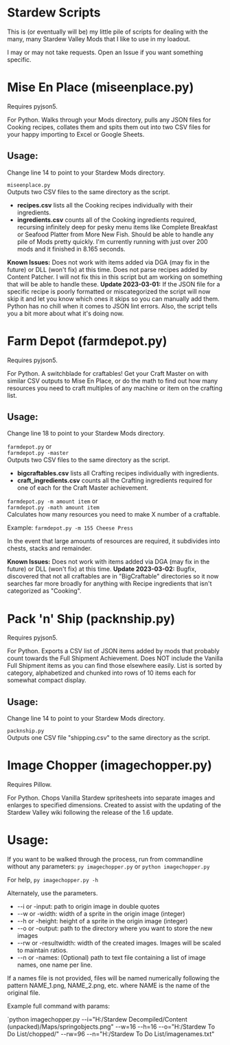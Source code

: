 # Stardew Scripts
This is (or eventually will be) my little pile of scripts for dealing with the many, many Stardew Valley Mods that I like to use in my loadout.

I may or may not take requests. Open an Issue if you want something specific.

# Mise En Place (miseenplace.py)

Requires pyjson5.

For Python. Walks through your Mods directory, pulls any JSON files for Cooking recipes, collates them and spits them out into two CSV files for your happy importing to Excel or Google Sheets.

## Usage:

Change line 14 to point to your Stardew Mods directory.

`miseenplace.py`  
Outputs two CSV files to the same directory as the script.

* **recipes.csv** lists all the Cooking recipes individually with their ingredients. 
* **ingredients.csv** counts all of the Cooking ingredients required, recursing infinitely deep for pesky menu items like Complete Breakfast or Seafood Platter from More New Fish. Should be able to handle any pile of Mods pretty quickly. I'm currently running with just over 200 mods and it finished in 8.165 seconds.

**Known Issues:** Does not work with items added via DGA (may fix in the future) or DLL (won't fix) at this time. Does not parse recipes added by Content Patcher. I will not fix this in this script but am working on something that will be able to handle these.
**Update 2023-03-01:** If the JSON file for a specific recipe is poorly formatted or miscategorized the script will now skip it and let you know which ones it skips so you can manually add them. Python has no chill when it comes to JSON lint errors. Also, the script tells you a bit more about what it's doing now.

# Farm Depot (farmdepot.py)

Requires pyjson5.

For Python. A switchblade for craftables! Get your Craft Master on with similar CSV outputs to Mise En Place, or do the math to find out how many resources you need to craft multiples of any machine or item on the crafting list.

## Usage: 

Change line 18 to point to your Stardew Mods directory.

`farmdepot.py` or  
`farmdepot.py -master`  
Outputs two CSV files to the same directory as the script. 

* **bigcraftables.csv** lists all Crafting recipes individually with ingredients.
* **craft_ingredients.csv** counts all the Crafting ingredients required for one of each for the Craft Master achievement.

`farmdepot.py -m amount item` or  
`farmdepot.py -math amount item`  
Calculates how many resources you need to make X number of a craftable.

Example: `farmdepot.py -m 155 Cheese Press`

In the event that large amounts of resources are required, it subdivides into chests, stacks and remainder.

**Known Issues:** Does not work with items added via DGA (may fix in the future) or DLL (won't fix) at this time.
**Update 2023-03-02:** Bugfix, discovered that not all craftables are in "BigCraftable" directories so it now searches far more broadly for anything with Recipe ingredients that isn't categorized as "Cooking".

# Pack 'n' Ship (packnship.py)

Requires pyjson5.

For Python. Exports a CSV list of JSON items added by mods that probably count towards the Full Shipment Achievement. Does NOT include the Vanilla Full Shipment items as you can find those elsewhere easily. List is sorted by category, alphabetized and chunked into rows of 10 items each for somewhat compact display.

## Usage: 

Change line 14 to point to your Stardew Mods directory.

`packnship.py`  
Outputs one CSV file "shipping.csv" to the same directory as the script.

# Image Chopper (imagechopper.py)

Requires Pillow.

For Python. Chops Vanilla Stardew spritesheets into separate images and enlarges to specified dimensions. Created to assist with the updating of the Stardew Valley wiki following the release of the 1.6 update.

# Usage:

If you want to be walked through the process, run from commandline without any parameters: `py imagechopper.py` or `python imagechopper.py`

For help, `py imagechopper.py -h`

Alternately, use the parameters.

* --i or -input: path to origin image in double quotes
* --w or -width: width of a sprite in the origin image (integer)
* --h or -height: height of a sprite in the origin image (integer)
* --o or -output: path to the directory where you want to store the new images
* --rw or -resultwidth: width of the created images. Images will be scaled to maintain ratios.
* --n or -names: (Optional) path to text file containing a list of image names, one name per line.

If a names file is not provided, files will be named numerically following the pattern NAME_1.png, NAME_2.png, etc. where NAME is the name of the original file.

Example full command with params: 

`python imagechopper.py --i="H:/Stardew Decompiled/Content (unpacked)/Maps/springobjects.png" --w=16 --h=16 --o="H:/Stardew To Do List/chopped/" --rw=96 --n="H:/Stardew To Do List/imagenames.txt"
